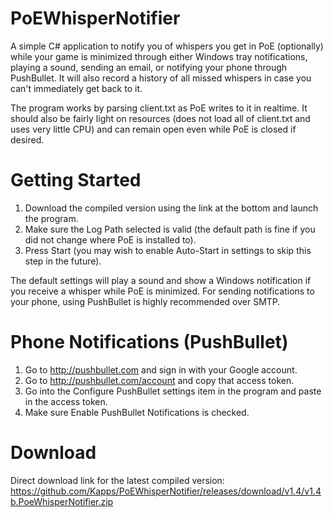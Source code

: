PoEWhisperNotifier
==================
A simple C# application to notify you of whispers you get in PoE (optionally) while your game is minimized through either Windows tray notifications, playing a sound, sending an email, or notifying your phone through PushBullet. It will also record a history of all missed whispers in case you can't immediately get back to it.

The program works by parsing client.txt as PoE writes to it in realtime. It should also be fairly light on resources (does not load all of client.txt and uses very little CPU) and can remain open even while PoE is closed if desired.

Getting Started
==================
1. Download the compiled version using the link at the bottom and launch the program.
2. Make sure the Log Path selected is valid (the default path is fine if you did not change where PoE is installed to).
3. Press Start (you may wish to enable Auto-Start in settings to skip this step in the future).

The default settings will play a sound and show a Windows notification if you receive a whisper while PoE is minimized.
For sending notifications to your phone, using PushBullet is highly recommended over SMTP.

Phone Notifications (PushBullet)
==================
1. Go to http://pushbullet.com and sign in with your Google account.
2. Go to http://pushbullet.com/account and copy that access token.
3. Go into the Configure PushBullet settings item in the program and paste in the access token.
4. Make sure Enable PushBullet Notifications is checked.

Download
==================
Direct download link for the latest compiled version: https://github.com/Kapps/PoEWhisperNotifier/releases/download/v1.4/v1.4b.PoeWhisperNotifier.zip
